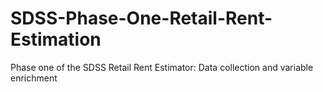 # SDSS-Phase-One-Retail-Rent-Estimation
Phase one of the SDSS Retail Rent Estimator: Data collection and variable enrichment
